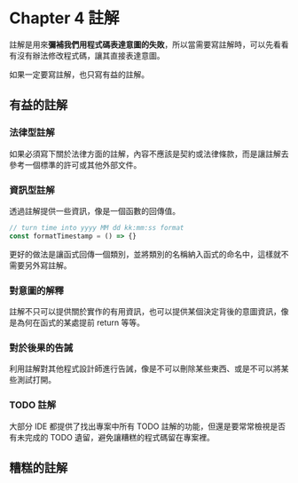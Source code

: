 # Chapter 4 註解

註解是用來**彌補我們用程式碼表達意圖的失敗**，所以當需要寫註解時，可以先看看有沒有辦法修改程式碼，讓其直接表達意圖。

如果一定要寫註解，也只寫有益的註解。

## 有益的註解

### 法律型註解
如果必須寫下關於法律方面的註解，內容不應該是契約或法律條款，而是讓註解去參考一個標準的許可或其他外部文件。

### 資訊型註解
透過註解提供一些資訊，像是一個函數的回傳值。
```js
// turn time into yyyy MM dd kk:mm:ss format
const formatTimestamp = () => {}
```

更好的做法是讓函式回傳一個類別，並將類別的名稱納入函式的命名中，這樣就不需要另外寫註解。

### 對意圖的解釋
註解不只可以提供關於實作的有用資訊，也可以提供某個決定背後的意圖資訊，像是為何在函式的某處提前 return 等等。

### 對於後果的告誡
利用註解對其他程式設計師進行告誡，像是不可以刪除某些東西、或是不可以將某些測試打開。

### TODO 註解
大部分 IDE 都提供了找出專案中所有 TODO 註解的功能，但還是要常常檢視是否有未完成的 TODO 遺留，避免讓糟糕的程式碼留在專案裡。

## 糟糕的註解